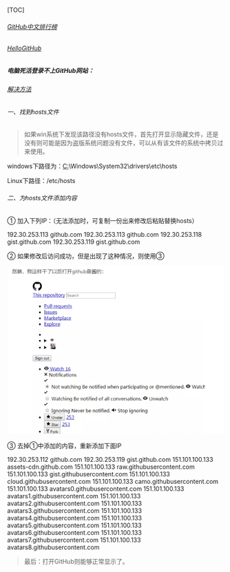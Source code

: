 [TOC]

###### [GitHub中文排行榜](https://github.com/kon9chunkit/GitHub-Chinese-Top-Charts)

###### [HelloGitHub](https://hellogithub.com/)



##### 电脑死活登录不上GitHub网站： 

###### [解决方法](https://blog.csdn.net/qq_25973779/article/details/80030181)

###### 一、找到hosts文件

> 如果win系统下发现该路径没有hosts文件，首先打开显示隐藏文件，还是没有则可能是因为盗版系统问题没有文件，可以从有该文件的系统中拷贝过来使用。

windows下路径为：[C:](https://www.baidu.com/s?wd=C%3A&tn=24004469_oem_dg&rsv_dl=gh_pl_sl_csd)\Windows\System32\drivers\etc\hosts

Linux下路径：/etc/hosts

###### 二、为hosts文件添加内容

① 加入下列IP：（无法添加时，可复制一份出来修改后粘贴替换hosts）

192.30.253.113 github.com
192.30.253.113 github.com
192.30.253.118 gist.github.com
192.30.253.119 gist.github.com

② 如果修改后访问成功，但是出现了这种情况，则使用③

![image-20200204110051658](assets/image-20200204110051658.png)

③ 去掉①中添加的内容，重新添加下面IP

 192.30.253.112 github.com
 192.30.253.119 gist.github.com
 151.101.100.133 assets-cdn.github.com
 151.101.100.133 raw.githubusercontent.com
 151.101.100.133 gist.githubusercontent.com
 151.101.100.133 cloud.githubusercontent.com
 151.101.100.133 camo.githubusercontent.com
 151.101.100.133 avatars0.githubusercontent.com
 151.101.100.133 avatars1.githubusercontent.com
 151.101.100.133 avatars2.githubusercontent.com
 151.101.100.133 avatars3.githubusercontent.com
 151.101.100.133 avatars4.githubusercontent.com
 151.101.100.133 avatars5.githubusercontent.com
 151.101.100.133 avatars6.githubusercontent.com
 151.101.100.133 avatars7.githubusercontent.com
 151.101.100.133 avatars8.githubusercontent.com

> 最后：打开GitHub则能够正常显示了。